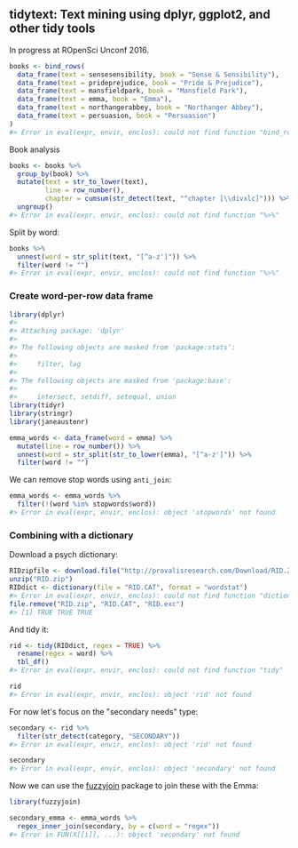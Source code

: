 <!-- README.md is generated from README.Rmd. Please edit that file -->

tidytext: Text mining using dplyr, ggplot2, and other tidy tools
---------------

In progress at ROpenSci Unconf 2016.




```r
books <- bind_rows(
  data_frame(text = sensesensibility, book = "Sense & Sensibility"),
  data_frame(text = prideprejudice, book = "Pride & Prejudice"),
  data_frame(text = mansfieldpark, book = "Mansfield Park"),
  data_frame(text = emma, book = "Emma"),
  data_frame(text = northangerabbey, book = "Northanger Abbey"),
  data_frame(text = persuasion, book = "Persuasion")
)
#> Error in eval(expr, envir, enclos): could not find function "bind_rows"
```

Book analysis


```r
books <- books %>%
  group_by(book) %>%
  mutate(text = str_to_lower(text),
         line = row_number(),
         chapter = cumsum(str_detect(text, "^chapter [\\divxlc]"))) %>%
  ungroup()
#> Error in eval(expr, envir, enclos): could not find function "%>%"
```

Split by word:


```r
books %>%
  unnest(word = str_split(text, "[^a-z']")) %>%
  filter(word != "")
#> Error in eval(expr, envir, enclos): could not find function "%>%"
```

### Create word-per-row data frame


```r
library(dplyr)
#> 
#> Attaching package: 'dplyr'
#> 
#> The following objects are masked from 'package:stats':
#> 
#>     filter, lag
#> 
#> The following objects are masked from 'package:base':
#> 
#>     intersect, setdiff, setequal, union
library(tidyr)
library(stringr)
library(janeaustenr)

emma_words <- data_frame(word = emma) %>%
  mutate(line = row_number()) %>%
  unnest(word = str_split(str_to_lower(emma), "[^a-z']")) %>%
  filter(word != "")
```

We can remove stop words using `anti_join`:


```r
emma_words <- emma_words %>%
  filter(!(word %in% stopwords$word))
#> Error in eval(expr, envir, enclos): object 'stopwords' not found
```

### Combining with a dictionary

Download a psych dictionary:


```r
RIDzipfile <- download.file("http://provalisresearch.com/Download/RID.ZIP", "RID.zip")
unzip("RID.zip")
RIDdict <- dictionary(file = "RID.CAT", format = "wordstat")
#> Error in eval(expr, envir, enclos): could not find function "dictionary"
file.remove("RID.zip", "RID.CAT", "RID.exc")
#> [1] TRUE TRUE TRUE
```

And tidy it:


```r
rid <- tidy(RIDdict, regex = TRUE) %>%
  rename(regex = word) %>%
  tbl_df()
#> Error in eval(expr, envir, enclos): could not find function "tidy"

rid
#> Error in eval(expr, envir, enclos): object 'rid' not found
```

For now let's focus on the "secondary needs" type:


```r
secondary <- rid %>%
  filter(str_detect(category, "SECONDARY"))
#> Error in eval(expr, envir, enclos): object 'rid' not found

secondary
#> Error in eval(expr, envir, enclos): object 'secondary' not found
```

Now we can use the [fuzzyjoin](TODO) package to join these with the Emma:


```r
library(fuzzyjoin)

secondary_emma <- emma_words %>%
  regex_inner_join(secondary, by = c(word = "regex"))
#> Error in FUN(X[[i]], ...): object 'secondary' not found
```
